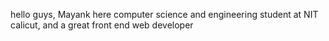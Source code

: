 hello guys, Mayank here
computer science and engineering student at NIT calicut, and a great front end web developer
